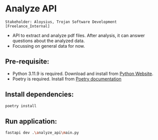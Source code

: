 # Analyze API

`Stakeholder: Aloysius, Trojan Software Development [Freelance_Internal]`

- API to extract and analyze pdf files. After analysis, it can answer questions about the analyzed data.
- Focussing on general data for now.

## Pre-requisite:

- Python 3.11.9 is required. Download and install from [Python Website](https://www.python.org/downloads/release/python-3119/).
- Poetry is required. Install from [Poetry documentation](https://python-poetry.org/docs/)

## Install dependencies:

```bash
poetry install
```

## Run application:

```bash
fastapi dev .\analyze_api\main.py
```
